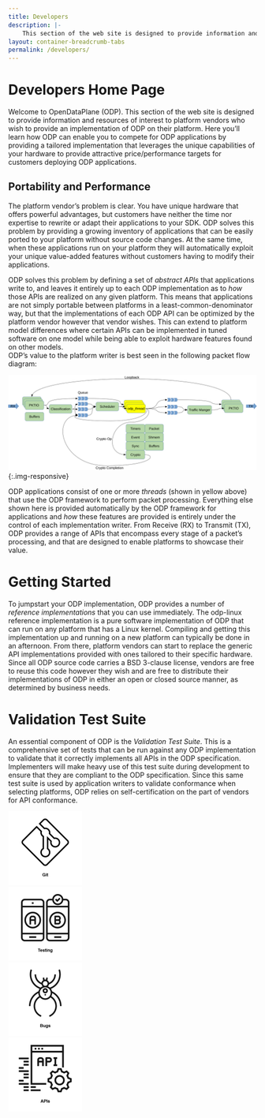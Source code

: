 ```yaml
---
title: Developers
description: |-
    This section of the web site is designed to provide information and resources of interest to platform vendors who wish to provide an implementation of ODP on their platform. Here you’ll learn how ODP can enable you to compete for ODP applications by providing a tailored implementation that leverages the unique capabilities of your hardware to provide attractive price/performance targets for customers deploying ODP applications.
layout: container-breadcrumb-tabs
permalink: /developers/
---
```


# Developers Home Page

Welcome to OpenDataPlane (ODP). This section of the web site is designed to provide information and resources of interest to platform vendors who wish to provide an implementation of ODP on their platform. Here you’ll learn how ODP can enable you to compete for ODP applications by providing a tailored implementation that leverages the unique capabilities of your hardware to provide attractive price/performance targets for customers deploying ODP applications.

## Portability and Performance

The platform vendor’s problem is clear. You have unique hardware that offers powerful advantages, but customers have neither the time nor expertise to rewrite or adapt their applications to your SDK. ODP solves this problem by providing a growing inventory of applications that can be easily ported to your platform without source code changes. At the same time, when these applications run on your platform they will automatically exploit your unique value-added features without customers having to modify their applications.

ODP solves this problem by defining a set of _abstract APIs_ that applications write to, and leaves it entirely up to each ODP implementation as to _how_ those APIs are realized on any given platform. This means that applications are not simply portable between platforms in a least-common-denominator way, but that the implementations of each ODP API can be optimized by the platform vendor however that vendor wishes. This can extend to platform model differences where certain APIs can be implemented in tuned software on one model while being able to exploit hardware features found on other models.  
ODP’s value to the platform writer is best seen in the following packet flow diagram:

![](/assets/images/packet_flow.svg){:.img-responsive}


ODP applications consist of one or more _threads_ (shown in yellow above) that use the ODP framework to perform packet processing. Everything else shown here is provided automatically by the ODP framework for applications and _how_ these features are provided is entirely under the control of each implementation writer. From Receive (RX) to Transmit (TX), ODP provides a range of APIs that encompass every stage of a packet’s processing, and that are designed to enable platforms to showcase their value.

# Getting Started

To jumpstart your ODP implementation, ODP provides a number of _reference implementations_ that you can use immediately. The odp-linux reference implementation is a pure software implementation of ODP that can run on any platform that has a Linux kernel. Compiling and getting this implementation up and running on a new platform can typically be done in an afternoon. From there, platform vendors can start to replace the generic API implementations provided with ones tailored to their specific hardware. Since all ODP source code carries a BSD 3-clause license, vendors are free to reuse this code however they wish and are free to distribute their implementations of ODP in either an open or closed source manner, as determined by business needs.

# Validation Test Suite

An essential component of ODP is the _Validation Test Suite_. This is a comprehensive set of tests that can be run against any ODP implementation to validate that it correctly implements all APIs in the ODP specification. Implementers will make heavy use of this test suite during development to ensure that they are compliant to the ODP specification. Since this same test suite is used by application writers to validate conformance when selecting platforms, ODP relies on self-certification on the part of vendors for API conformance.


<div class="row">
    <div class="col-md-3 col-xs-6 feature">
        <a href="https://github.com/Linaro/odp/">
            <img class="feature-image center-block" src="/assets/images/git-icon.png" alt="Git Icon ODP"/>
        </a>
    </div>
    <div class="col-md-3 col-xs-6 feature">
        <a href="/testing/">
            <img class="feature-image center-block" src="/assets/images/testing-icon.png" alt="ODP Testing Icon"/>
        </a>
    </div>
    <div class="col-md-3 col-xs-6 feature">
        <a href="https://bugs.linaro.org/describecomponents.cgi?product=OpenDataPlane%20-%20linux-%20generic%20reference">
            <img class="feature-image center-block" src="/assets/images/bugs-icon.png" alt="ODP Bugs Icon"/>
        </a>
    </div>
    <div class="col-md-3 col-xs-6 feature">
        <a href="/api-documentation/index.html">
            <img class="feature-image center-block" src="/assets/images/APIS-icon.png" alt="ODP APIs Icon"/>
        </a>
    </div>
</div>
